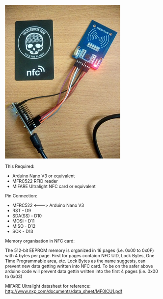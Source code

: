 <img src="https://github.com/AnandVetcha/HackerBox/blob/master/Box14/Pictures/NFC_write.jpg" alt="NFC write">

This Required:
- Arduino Nano V3 or equivalent
- MFRC522 RFID reader
- MIFARE Ultralight NFC card or equivalent

Pin Connection:
 * MFRC522 <---> Arduino Nano V3
 *  RST      - D9
 *  SDA(SS)  - D10
 *  MOSI     - D11
 *  MISO     - D12
 *  SCK      - D13
 
Memory organisation in NFC card:

The 512-bit EEPROM memory is organized in 16 pages (i.e. 0x00 to 0x0F) with 4 bytes per page. First for pages contaion NFC UID,
Lock Bytes, One Time Programmable area, etc. Lock Bytes as the name suggests, can prevent new data getting written into NFC card. 
To be on the safer above arduino code will prevent data gettin written into the first 4 pages (i.e. 0x00 to 0x03)
 
MIFARE Ultralight datasheet for reference:
http://www.nxp.com/documents/data_sheet/MF0ICU1.pdf
